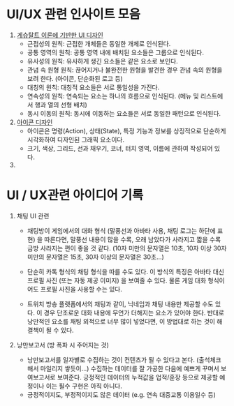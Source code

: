 # UI/UX 관련 인사이트 모음

1. [게슈탈트 이론에 기반한 UI 디자인](https://ditoday.com/%EA%B2%8C%EC%8A%88%ED%83%88%ED%8A%B8-%EC%9D%B4%EB%A1%A0%EC%97%90-%EA%B8%B0%EB%B0%98%ED%95%9C-ui-%EB%94%94%EC%9E%90%EC%9D%B8/)
   - 근접성의 원칙: 근접한 개체들은 동일한 개체로 인식된다.
   - 공통 영역의 원칙: 공통 영역 내에 배치된 요소들은 그룹으로 인식된다.
   - 유사성의 원칙: 유사하게 생긴 요소들은 같은 요소로 보인다.
   - 관념 속 원형 원칙: 끊어지거나 불완전한 원형을 발견한 경우 관념 속의 원형을 보려 한다. (아이콘, 단순화된 로고 등)
   - 대칭의 원칙: 대칭적 요소들은 서로 통일성을 가진다.
   - 연속성의 원칙: 연속되는 요소는 하나의 흐름으로 인식된다. (메뉴 및 리스트에서 행과 열의 선형 배치)
   - 동시 이동의 원칙: 동시에 이동하는 요소들은 서로 동일한 패턴으로 인식된다.
2. [아이콘 디자인](https://brunch.co.kr/@chulhochoiucj0/24)
   - 아이콘은 명령(Action), 상태(State), 특정 기능과 정보를 상징적으로 단순하게 시각화하여 디자인된 그래픽 요소이다.
   - 크기, 색상, 그리드, 선과 채우기, 코너, 터치 영역, 이름에 관하여 작성되어 있다.
3. []()



# UI / UX관련 아이디어 기록

1. 채팅 UI 관련

   - 채팅방이 게임에서의 대화 형식 (말풍선과 아바타 사용, 채팅 로그는 하단에 표현) 을 따른다면, 말풍선 내용이 많을 수록, 오래 남았다가 사라지고 짧을 수록 금방 사라지는 편이 좋을 것 같다. (10자 미만의 문자열은 10초, 10자 이상 30자 미만의 문자열은 15초, 30자 이상의 문자열은 30초...)

   - 단순히 카톡 형식의 채팅 형식을 따를 수도 있다. 이 방식의 특징은 아바타 대신 프로필 사진 (또는 자동 제공 이미지) 을 보여줄 수 있다. 물론 게임 대화 형식이어도 프로필 사진을 사용할 수는 있다.

   - 트위치 방송 플랫폼에서의 채팅과 같이, 닉네임과 채팅 내용만 제공할 수도 있다. 이 경우 단조로운 대화 내용에 무언가 더해지는 요소가 있어야 한다. 반대로 낭만적인 요소를 채팅 외적으로 너무 많이 넣었다면, 이 방법대로 하는 것이 해결책이 될 수 있다.

2. 낭만보고서 (방 폭파 시 주어지는 것)

   - 낭만보고서를 일자별로 수집하는 것이 컨텐츠가 될 수 있다고 본다. (출석체크해서 마일리지 쌓듯이...) 수집하는 데이터를 잘 가공한 다음에 예쁘게 꾸며서 보여보고서로 보여준다. 긍정적인 데이터의 누적값을 업적/훈장 등으로 제공할 예정이나 이는 필수 구현은 아직 아니다.
   - 긍정적이지도, 부정적이지도 않은 데이터 (e.g. 연속 대중교통 이용일수 등)

